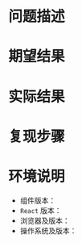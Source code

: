 <!-- 如果是 bug 或者功能需求，请尽可能填写以下内容，感谢配合 :)，本页注释可任意删除 -->

# 问题描述

# 期望结果

<!-- 简单描述即可 -->

# 实际结果

<!-- 简单描述即可 -->

# 复现步骤

<!-- 这里可以放最小可复现的代码，请务必正确使用 markdown 的代码块。也可以将 codepen/jsbin 等链接放在这里 -->

<!--
1.
2.
3.

``` javascript
  your code
```
-->

# 环境说明

- 组件版本：
- `React` 版本：
- 浏览器及版本：
- 操作系统及版本：
